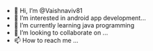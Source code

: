 - 👋 Hi, I’m @Vaishnaviv81
- 👀 I’m interested in android app development...
- 🌱 I’m currently learning java programming
- 💞️ I’m looking to collaborate on ...
- 📫 How to reach me ...

<!---
Vaishnaviv81/Vaishnaviv81 is a ✨ special ✨ repository because its `README.md` (this file) appears on your GitHub profile.
You can click the Preview link to take a look at your changes.
--->
